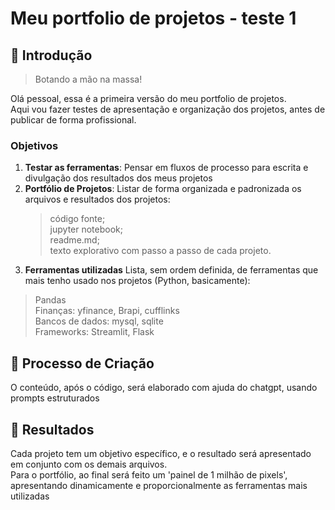 # Meu portfolio de projetos - teste 1

## 🚀 Introdução

> Botando a mão na massa!

Olá pessoal, essa é a primeira versão do meu portfolio de projetos.  
Aqui vou fazer testes de apresentação e organização dos projetos, antes de publicar de forma profissional.

### Objetivos

1. **Testar as ferramentas**: Pensar em fluxos de processo para escrita e divulgação dos resultados dos meus projetos
2. **Portfólio de Projetos**: Listar de forma organizada e padronizada os arquivos e resultados dos projetos:
   > código fonte;  
   > jupyter notebook;  
   > readme.md;  
   > texto explorativo com passo a passo de cada projeto.  
3. **Ferramentas utilizadas** Lista, sem ordem definida, de ferramentas que mais tenho usado nos projetos (Python, basicamente):
> Pandas  
> Finanças: yfinance, Brapi, cufflinks  
> Bancos de dados: mysql, sqlite  
> Frameworks: Streamlit, Flask  

## 🧐 Processo de Criação
O conteúdo, após o código, será elaborado com ajuda do chatgpt, usando prompts estruturados

## 🚀 Resultados
Cada projeto tem um objetivo específico, e o resultado será apresentado em conjunto com os demais arquivos.  
Para o portfólio, ao final será feito um 'painel de 1 milhão de pixels', apresentando dinamicamente e proporcionalmente as ferramentas mais utilizadas

